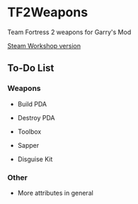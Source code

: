 # TF2Weapons
Team Fortress 2 weapons for Garry's Mod

[Steam Workshop version](http://steamcommunity.com/sharedfiles/filedetails/?id=725425861)

## To-Do List

### Weapons

- Build PDA
- Destroy PDA
- Toolbox

- Sapper
- Disguise Kit

### Other

- More attributes in general
